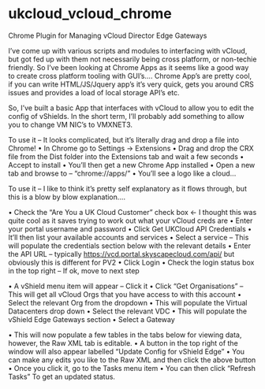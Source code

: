 # ukcloud_vcloud_chrome
Chrome Plugin for Managing vCloud Director Edge Gateways

I’ve come up with various scripts and modules to interfacing with vCloud, but got fed up with them not necessarily being cross platform, or non-techie friendly. So I’ve been looking at Chrome Apps as it seems like a good way to create cross platform tooling with GUI’s…. Chrome App’s are pretty cool, if you can write HTML/JS/Jquery app’s it’s very quick, gets you around CRS issues and provides a load of local storage API’s etc. 

So, I’ve built a basic App that interfaces with vCloud to allow you to edit the config of vShields. In the short term, I’ll probably add something to allow you to change VM NIC’s to VMXNET3.

To use it – It looks complicated, but it’s literally drag and drop a file into Chrome!
•	In Chrome go to Settings -> Extensions
•	Drag and drop the CRX file from the Dist folder into the Extensions tab and wait a few seconds
•	Accept to install
•	You’ll then get a new Chrome App installed
•	Open a new tab and browse to – “chrome://apps/”
•	You’ll see a logo like a cloud...

To use it – I like to think it’s pretty self explanatory as it flows through, but this is a blow by blow explanation….

•	Check the “Are You a UK Cloud Customer” check box <- I thought this was quite cool as it saves trying to work out what your vCloud creds are
•	Enter your portal username and password
•	Click Get UKCloud API Credentials
•	It’ll then list your available accounts and services
•	Select a service – This will populate the credentials section below with the relevant details
•	Enter the API URL – typically https://vcd.portal.skyscapecloud.com/api/ but obviously this is different for PV2
•	Click Login
•	Check the login status box in the top right – If ok, move to next step

•	A vShield menu item will appear – Click it
•	Click “Get Organisations” – This will get all vCloud Orgs that you have access to with this account
•	Select the relevant Org from the dropdown
•	This will populate the Virtual Datacenters drop down
•	Select the relevant VDC
•	This will populate the vShield Edge Gateways section
•	Select a Gateway

•	This will now populate a few tables in the tabs below for viewing data, however, the Raw XML tab is editable.
•	A button in the top right of the window will also appear labelled “Update Config for vShield Edge”
•	You can make any edits you like to the Raw XML and then click the above button
•	Once you click it, go to the Tasks menu item
•	You can then click “Refresh Tasks” To get an updated status.
